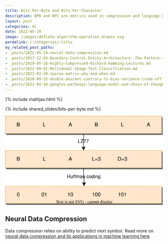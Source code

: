 ```yaml
---
title: Bits-Per-Byte and Bits-Per-Character
description: BPB and BPC are metrics used in compression and language modelling related to compression ratio.
layout: post
categories: ml
date: 2022-05-20
image: /images/deflate-algorithm-operation.drawio.svg
permalink: /:categories/:title
my_related_post_paths:
- _posts/2022-05-14-neural-data-compression.md
- _posts/2017-12-03-Boundary-Control-Entity-Architecture--The-Pattern-to-Structure-Your-Classes.md
- _posts/2019-05-18-Highly-Compressed-Richard-Hamming-Lectures.md
- _posts/2022-09-01-Multimodal-Image-Text-Classification.md
- _posts/2022-03-20-sparse-matrix-why-and-when.md
- _posts/2020-09-15-double-descent-contrary-to-bias-variance-trade-off.md
- _posts/2022-04-10-googles-pathways-language-model-and-chain-of-thought.md
---
```




{% include mathjax.html %}

{% include shared_slides/bits-per-byte.md %}

![Deflate algorithm illustration with LZ77 and Huffman coding](/images/deflate-algorithm-operation.drawio.svg) 

## Neural Data Compression
Data compression relies on ability to predict next symbol. Read more on [neural data compression and its applications in machine learning here](/ml/neural-data-compression).